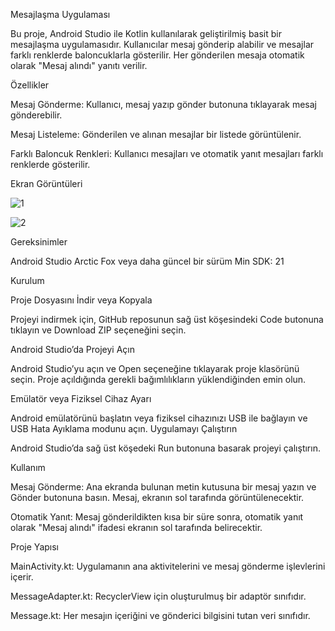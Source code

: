 Mesajlaşma Uygulaması

Bu proje, Android Studio ile Kotlin kullanılarak geliştirilmiş basit bir mesajlaşma uygulamasıdır. Kullanıcılar mesaj gönderip alabilir ve mesajlar farklı renklerde baloncuklarla gösterilir. Her gönderilen mesaja otomatik olarak "Mesaj alındı" yanıtı verilir.

Özellikler

Mesaj Gönderme: Kullanıcı, mesaj yazıp gönder butonuna tıklayarak mesaj gönderebilir.

Mesaj Listeleme: Gönderilen ve alınan mesajlar bir listede görüntülenir.

Farklı Baloncuk Renkleri: Kullanıcı mesajları ve otomatik yanıt mesajları farklı renklerde gösterilir.

Ekran Görüntüleri


![1](https://github.com/user-attachments/assets/b0047779-c664-44d1-8cd0-62fbf3fe7cef)

![2](https://github.com/user-attachments/assets/265e6297-676e-431d-8409-f57b42077604)

Gereksinimler

Android Studio Arctic Fox veya daha güncel bir sürüm
Min SDK: 21

Kurulum

Proje Dosyasını İndir veya Kopyala

Projeyi indirmek için, GitHub reposunun sağ üst köşesindeki Code butonuna tıklayın ve Download ZIP seçeneğini seçin.

Android Studio’da Projeyi Açın

Android Studio’yu açın ve Open seçeneğine tıklayarak proje klasörünü seçin.
Proje açıldığında gerekli bağımlılıkların yüklendiğinden emin olun.

Emülatör veya Fiziksel Cihaz Ayarı

Android emülatörünü başlatın veya fiziksel cihazınızı USB ile bağlayın ve USB Hata Ayıklama modunu açın.
Uygulamayı Çalıştırın

Android Studio’da sağ üst köşedeki Run butonuna basarak projeyi çalıştırın.

Kullanım

Mesaj Gönderme: Ana ekranda bulunan metin kutusuna bir mesaj yazın ve Gönder butonuna basın. Mesaj, ekranın sol tarafında görüntülenecektir.

Otomatik Yanıt: Mesaj gönderildikten kısa bir süre sonra, otomatik yanıt olarak "Mesaj alındı" ifadesi ekranın sol tarafında belirecektir.

Proje Yapısı

MainActivity.kt: Uygulamanın ana aktivitelerini ve mesaj gönderme işlevlerini içerir.

MessageAdapter.kt: RecyclerView için oluşturulmuş bir adaptör sınıfıdır.

Message.kt: Her mesajın içeriğini ve gönderici bilgisini tutan veri sınıfıdır.
